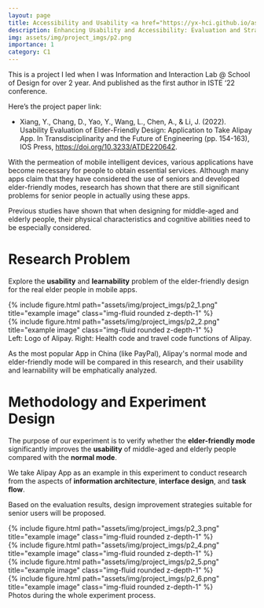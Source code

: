 ```yaml
---
layout: page
title: Accessibility and Usability <a href="https://yx-hci.github.io/assets/pdf/Paper-DeGov4VC.pdf" target="_blank" rel="noopener noreferrer" class="float-right"><i class="fas fa-file-pdf"></i></a>
description: Enhancing Usability and Accessibility: Evaluation and Strategy for Elder-Friendly App Design
img: assets/img/project_imgs/p2.png
importance: 1
category: C1
---
```


This is a project I led when I was Information and Interaction Lab @ School of Design for over 2 year. And published as the first author in ISTE ‘22 conference.    

Here’s the project paper link:
- Xiang, Y., Chang, D., Yao, Y., Wang, L., Chen, A., & Li, J. (2022). Usability Evaluation of Elder-Friendly Design: Application to Take Alipay App. In Transdisciplinarity and the Future of Engineering (pp. 154-163), IOS Press, https://doi.org/10.3233/ATDE220642.


With the permeation of mobile intelligent devices, various applications have become necessary for people to obtain essential services. Although many apps claim that they have considered the use of seniors and developed elder-friendly modes, research has shown that there are still significant problems for senior people in actually using these apps.

Previous studies have shown that when designing for middle-aged and elderly people, their physical characteristics and cognitive abilities need to be especially considered. 

# Research Problem
Explore the **usability** and **learnability** problem of the elder-friendly design for the real elder people in mobile apps. 

<div class="row justify-content-sm-center">
    <div class="col-sm-6 mt-3 mt-md-0">
        {% include figure.html path="assets/img/project_imgs/p2_1.png" title="example image" class="img-fluid rounded z-depth-1" %}
    </div>
    <div class="col-sm-4 mt-3 mt-md-0">
        {% include figure.html path="assets/img/project_imgs/p2_2.png" title="example image" class="img-fluid rounded z-depth-1" %}
    </div>
</div>
<div class="caption">
    Left: Logo of Alipay. Right: Health code and travel code functions of Alipay.
</div>



As the most popular App in China (like PayPal), Alipay's normal mode and elder-friendly mode will be compared in this research, and their usability and learnability will be emphatically analyzed.

# Methodology and Experiment Design
The purpose of our experiment is to verify whether the **elder-friendly mode** significantly improves the **usability** of middle-aged and elderly people compared with the **normal mode**. 

We take Alipay App as an example in this experiment to conduct research from the aspects of **information architecture**, **interface design**, and **task flow**.

Based on the evaluation results, design improvement strategies suitable for senior users will be proposed. 

<div class="row justify-content-sm-center">
    <div class="col-sm-6 mt-3 mt-md-0">
        {% include figure.html path="assets/img/project_imgs/p2_3.png" title="example image" class="img-fluid rounded z-depth-1" %}
    </div>
    <div class="col-sm-4 mt-3 mt-md-0">
        {% include figure.html path="assets/img/project_imgs/p2_4.png" title="example image" class="img-fluid rounded z-depth-1" %}
    </div>
</div>
<div class="row justify-content-sm-center">
    <div class="col-sm-6 mt-3 mt-md-0">
        {% include figure.html path="assets/img/project_imgs/p2_5.png" title="example image" class="img-fluid rounded z-depth-1" %}
    </div>
    <div class="col-sm-4 mt-3 mt-md-0">
        {% include figure.html path="assets/img/project_imgs/p2_6.png" title="example image" class="img-fluid rounded z-depth-1" %}
    </div>
</div>
<div class="caption">
    Photos during the whole experiment process.
</div>






